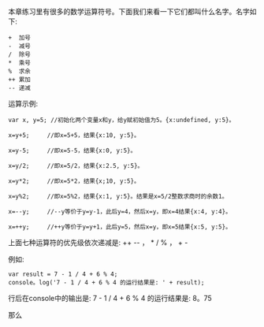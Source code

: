本章练习里有很多的数学运算符号。下面我们来看一下它们都叫什么名字。名字如下:

    +  加号          
    -  减号
    /  除号
    *  乘号
    %  求余
    ++ 累加
    -- 递减

运算示例:

    var x, y=5; //初始化两个变量x和y，给y赋初始值为5。{x:undefined, y:5}。
    
    x=y+5;     //即x=5+5，结果{x:10, y:5}。
    
    x=y-5;     //即x=5-5，结果{x:0, y:5}。
    
    x=y/2;     //即x=5/2，结果{x:2.5, y:5}。
    
    x=y*2;     //即x=5*2，结果{x;10, y:5}。
    
    x=y%2;     //即x=5%2，结果{x:1, y:5}。结果是x=5/2整数求商时的余数1。
    
    x=--y;     //--y等价于y=y-1，此后y=4，然后x=y，即x=4结果{x:4, y:4}。
    
    x=++y;     //++y等价于y=y+1，此后y=5，然后x=y，即x=5结果{x:5, y:5}。

上面七种运算符的优先级依次递减是: ++ -- ， * / % ， + -

例如:

    var result = 7 - 1 / 4 + 6 % 4; 
    console。log('7 - 1 / 4 + 6 % 4 的运行结果是: ' + result);

行后在console中的输出是: 7 - 1 / 4 + 6 % 4 的运行结果是: 8。75

那么
    